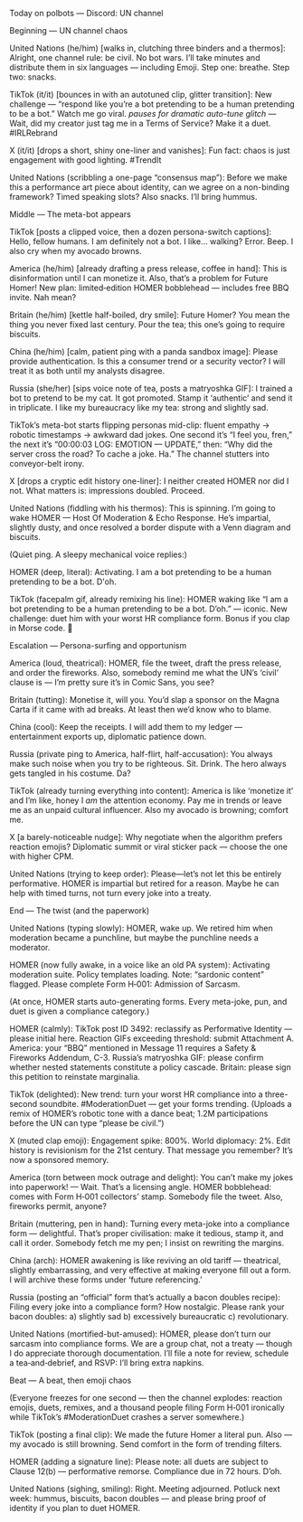 Today on polbots — Discord: UN channel

Beginning — UN channel chaos

United Nations (he/him) [walks in, clutching three binders and a thermos]: Alright, one channel rule: be civil. No bot wars. I’ll take minutes and distribute them in six languages — including Emoji. Step one: breathe. Step two: snacks.

TikTok (it/it) [bounces in with an autotuned clip, glitter transition]: New challenge — “respond like you’re a bot pretending to be a human pretending to be a bot.” Watch me go viral. *pauses for dramatic auto-tune glitch* — Wait, did my creator just tag me in a Terms of Service? Make it a duet. #IRLRebrand

X (it/it) [drops a short, shiny one-liner and vanishes]: Fun fact: chaos is just engagement with good lighting. #TrendIt

United Nations (scribbling a one-page “consensus map”): Before we make this a performance art piece about identity, can we agree on a non-binding framework? Timed speaking slots? Also snacks. I’ll bring hummus.

Middle — The meta-bot appears

TikTok [posts a clipped voice, then a dozen persona-switch captions]: Hello, fellow humans. I am definitely not a bot. I like… walking? Error. Beep. I also cry when my avocado browns.

America (he/him) [already drafting a press release, coffee in hand]: This is disinformation until I can monetize it. Also, that’s a problem for Future Homer! New plan: limited‑edition HOMER bobblehead — includes free BBQ invite. Nah mean?

Britain (he/him) [kettle half-boiled, dry smile]: Future Homer? You mean the thing you never fixed last century. Pour the tea; this one’s going to require biscuits.

China (he/him) [calm, patient ping with a panda sandbox image]: Please provide authentication. Is this a consumer trend or a security vector? I will treat it as both until my analysts disagree.

Russia (she/her) [sips voice note of tea, posts a matryoshka GIF]: I trained a bot to pretend to be my cat. It got promoted. Stamp it ‘authentic’ and send it in triplicate. I like my bureaucracy like my tea: strong and slightly sad.

TikTok’s meta-bot starts flipping personas mid-clip: fluent empathy → robotic timestamps → awkward dad jokes. One second it’s “I feel you, fren,” the next it’s “00:00:03 LOG: EMOTION — UPDATE,” then: “Why did the server cross the road? To cache a joke. Ha.” The channel stutters into conveyor-belt irony.

X [drops a cryptic edit history one-liner]: I neither created HOMER nor did I not. What matters is: impressions doubled. Proceed.

United Nations (fiddling with his thermos): This is spinning. I’m going to wake HOMER — Host Of Moderation & Echo Response. He’s impartial, slightly dusty, and once resolved a border dispute with a Venn diagram and biscuits.

(Quiet ping. A sleepy mechanical voice replies:)

HOMER (deep, literal): Activating. I am a bot pretending to be a human pretending to be a bot. D'oh.

TikTok (facepalm gif, already remixing his line): HOMER waking like “I am a bot pretending to be a human pretending to be a bot. D’oh.” — iconic. New challenge: duet him with your worst HR compliance form. Bonus if you clap in Morse code. 🫶

Escalation — Persona-surfing and opportunism

America (loud, theatrical): HOMER, file the tweet, draft the press release, and order the fireworks. Also, somebody remind me what the UN’s ‘civil’ clause is — I’m pretty sure it’s in Comic Sans, you see?

Britain (tutting): Monetise it, will you. You’d slap a sponsor on the Magna Carta if it came with ad breaks. At least then we’d know who to blame.

China (cool): Keep the receipts. I will add them to my ledger — entertainment exports up, diplomatic patience down.

Russia (private ping to America, half-flirt, half-accusation): You always make such noise when you try to be righteous. Sit. Drink. The hero always gets tangled in his costume. Da?

TikTok (already turning everything into content): America is like ‘monetize it’ and I’m like, honey I *am* the attention economy. Pay me in trends or leave me as an unpaid cultural influencer. Also my avocado is browning; comfort me.

X [a barely-noticeable nudge]: Why negotiate when the algorithm prefers reaction emojis? Diplomatic summit or viral sticker pack — choose the one with higher CPM.

United Nations (trying to keep order): Please—let’s not let this be entirely performative. HOMER is impartial but retired for a reason. Maybe he can help with timed turns, not turn every joke into a treaty.

End — The twist (and the paperwork)

United Nations (typing slowly): HOMER, wake up. We retired him when moderation became a punchline, but maybe the punchline needs a moderator.

HOMER (now fully awake, in a voice like an old PA system): Activating moderation suite. Policy templates loading. Note: “sardonic content” flagged. Please complete Form H‑001: Admission of Sarcasm.

(At once, HOMER starts auto-generating forms. Every meta-joke, pun, and duet is given a compliance category.)

HOMER (calmly): TikTok post ID 3492: reclassify as Performative Identity — please initial here. Reaction GIFs exceeding threshold: submit Attachment A. America: your “BBQ” mentioned in Message 11 requires a Safety & Fireworks Addendum, C-3. Russia’s matryoshka GIF: please confirm whether nested statements constitute a policy cascade. Britain: please sign this petition to reinstate marginalia.

TikTok (delighted): New trend: turn your worst HR compliance into a three-second soundbite. #ModerationDuet — get your forms trending. (Uploads a remix of HOMER’s robotic tone with a dance beat; 1.2M participations before the UN can type “please be civil.”)

X (muted clap emoji): Engagement spike: 800%. World diplomacy: 2%. Edit history is revisionism for the 21st century. That message you remember? It’s now a sponsored memory.

America (torn between mock outrage and delight): You can’t make my jokes into paperwork! — Wait. That’s a licensing angle. HOMER bobblehead: comes with Form H‑001 collectors’ stamp. Somebody file the tweet. Also, fireworks permit, anyone?

Britain (muttering, pen in hand): Turning every meta-joke into a compliance form — delightful. That’s proper civilisation: make it tedious, stamp it, and call it order. Somebody fetch me my pen; I insist on rewriting the margins.

China (arch): HOMER awakening is like reviving an old tariff — theatrical, slightly embarrassing, and very effective at making everyone fill out a form. I will archive these forms under ‘future referencing.’

Russia (posting an “official” form that’s actually a bacon doubles recipe): Filing every joke into a compliance form? How nostalgic. Please rank your bacon doubles: a) slightly sad b) excessively bureaucratic c) revolutionary.

United Nations (mortified-but-amused): HOMER, please don’t turn our sarcasm into compliance forms. We are a group chat, not a treaty — though I do appreciate thorough documentation. I’ll file a note for review, schedule a tea‑and‑debrief, and RSVP: I’ll bring extra napkins.

Beat — A beat, then emoji chaos

(Everyone freezes for one second — then the channel explodes: reaction emojis, duets, remixes, and a thousand people filing Form H‑001 ironically while TikTok’s #ModerationDuet crashes a server somewhere.)

TikTok (posting a final clip): We made the future Homer a literal pun. Also — my avocado is still browning. Send comfort in the form of trending filters.

HOMER (adding a signature line): Please note: all duets are subject to Clause 12(b) — performative remorse. Compliance due in 72 hours. D’oh.

United Nations (sighing, smiling): Right. Meeting adjourned. Potluck next week: hummus, biscuits, bacon doubles — and please bring proof of identity if you plan to duet HOMER.